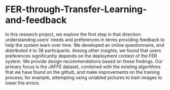 # FER-through-Transfer-Learning-and-feedback

In this research project, we explore the first step in that direction: understanding
users’ needs and preferences in terms providing feedback to help the
system learn over time. We developed an online questionnaire, and
distributed it to 38 participants. Among other insights, we found
that users preferences significantly depends on the deployment
context of the FER system. We provide design recommendations
based on these findings. Our primary focus is the JAFFE dataset, 
combined with the existing algorithms that we have found on the github, 
and make improvements on the training process; for example, attempting using
unlabled pictures to train images to lower the errors. 
